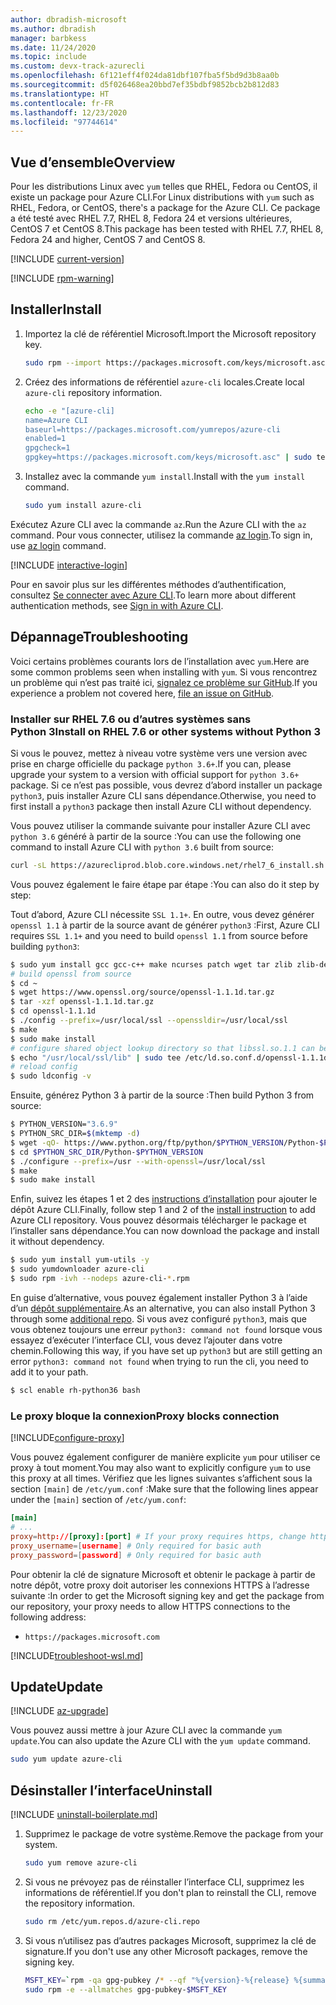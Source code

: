 ```yaml
---
author: dbradish-microsoft
ms.author: dbradish
manager: barbkess
ms.date: 11/24/2020
ms.topic: include
ms.custom: devx-track-azurecli
ms.openlocfilehash: 6f121eff4f024da81dbf107fba5f5bd9d3b8aa0b
ms.sourcegitcommit: d5f026468ea20bbd7ef35bdbf9852bcb2b812d83
ms.translationtype: HT
ms.contentlocale: fr-FR
ms.lasthandoff: 12/23/2020
ms.locfileid: "97744614"
---
```

## <a name="overview"></a><span data-ttu-id="c8a83-101">Vue d’ensemble</span><span class="sxs-lookup"><span data-stu-id="c8a83-101">Overview</span></span>

<span data-ttu-id="c8a83-102">Pour les distributions Linux avec `yum` telles que RHEL, Fedora ou CentOS, il existe un package pour Azure CLI.</span><span class="sxs-lookup"><span data-stu-id="c8a83-102">For Linux distributions with `yum` such as RHEL, Fedora, or CentOS, there's a package for the Azure CLI.</span></span> <span data-ttu-id="c8a83-103">Ce package a été testé avec RHEL 7.7, RHEL 8, Fedora 24 et versions ultérieures, CentOS 7 et CentOS 8.</span><span class="sxs-lookup"><span data-stu-id="c8a83-103">This package has been tested with RHEL 7.7, RHEL 8, Fedora 24 and higher, CentOS 7 and CentOS 8.</span></span>

[!INCLUDE [current-version](current-version.md)]

[!INCLUDE [rpm-warning](rpm-warning.md)]

## <a name="install"></a><span data-ttu-id="c8a83-104">Installer</span><span class="sxs-lookup"><span data-stu-id="c8a83-104">Install</span></span>

1. <span data-ttu-id="c8a83-105">Importez la clé de référentiel Microsoft.</span><span class="sxs-lookup"><span data-stu-id="c8a83-105">Import the Microsoft repository key.</span></span>

   ```bash
   sudo rpm --import https://packages.microsoft.com/keys/microsoft.asc
   ```

2. <span data-ttu-id="c8a83-106">Créez des informations de référentiel `azure-cli` locales.</span><span class="sxs-lookup"><span data-stu-id="c8a83-106">Create local `azure-cli` repository information.</span></span>

   ```bash
   echo -e "[azure-cli]
   name=Azure CLI
   baseurl=https://packages.microsoft.com/yumrepos/azure-cli
   enabled=1
   gpgcheck=1
   gpgkey=https://packages.microsoft.com/keys/microsoft.asc" | sudo tee /etc/yum.repos.d/azure-cli.repo
   ```

3. <span data-ttu-id="c8a83-107">Installez avec la commande `yum install`.</span><span class="sxs-lookup"><span data-stu-id="c8a83-107">Install with the `yum install` command.</span></span>

   ```bash
   sudo yum install azure-cli
   ```

<span data-ttu-id="c8a83-108">Exécutez Azure CLI avec la commande `az`.</span><span class="sxs-lookup"><span data-stu-id="c8a83-108">Run the Azure CLI with the `az` command.</span></span> <span data-ttu-id="c8a83-109">Pour vous connecter, utilisez la commande [az login](/cli/azure/reference-index#az-login).</span><span class="sxs-lookup"><span data-stu-id="c8a83-109">To sign in, use [az login](/cli/azure/reference-index#az-login) command.</span></span>

[!INCLUDE [interactive-login](interactive-login.md)]

<span data-ttu-id="c8a83-110">Pour en savoir plus sur les différentes méthodes d’authentification, consultez [Se connecter avec Azure CLI](../authenticate-azure-cli.md).</span><span class="sxs-lookup"><span data-stu-id="c8a83-110">To learn more about different authentication methods, see [Sign in with Azure CLI](../authenticate-azure-cli.md).</span></span>

## <a name="troubleshooting"></a><span data-ttu-id="c8a83-111">Dépannage</span><span class="sxs-lookup"><span data-stu-id="c8a83-111">Troubleshooting</span></span>

<span data-ttu-id="c8a83-112">Voici certains problèmes courants lors de l’installation avec `yum`.</span><span class="sxs-lookup"><span data-stu-id="c8a83-112">Here are some common problems seen when installing with `yum`.</span></span> <span data-ttu-id="c8a83-113">Si vous rencontrez un problème qui n’est pas traité ici, [signalez ce problème sur GitHub](https://github.com/Azure/azure-cli/issues).</span><span class="sxs-lookup"><span data-stu-id="c8a83-113">If you experience a problem not covered here, [file an issue on GitHub](https://github.com/Azure/azure-cli/issues).</span></span>

### <a name="install-on-rhel-76-or-other-systems-without-python-3"></a><span data-ttu-id="c8a83-114">Installer sur RHEL 7.6 ou d’autres systèmes sans Python 3</span><span class="sxs-lookup"><span data-stu-id="c8a83-114">Install on RHEL 7.6 or other systems without Python 3</span></span>

<span data-ttu-id="c8a83-115">Si vous le pouvez, mettez à niveau votre système vers une version avec prise en charge officielle du package `python 3.6+`.</span><span class="sxs-lookup"><span data-stu-id="c8a83-115">If you can, please upgrade your system to a version with official support for `python 3.6+` package.</span></span> <span data-ttu-id="c8a83-116">Si ce n’est pas possible, vous devrez d’abord installer un package `python3`, puis installer Azure CLI sans dépendance.</span><span class="sxs-lookup"><span data-stu-id="c8a83-116">Otherwise, you need to first install a `python3` package then install Azure CLI without dependency.</span></span>

<span data-ttu-id="c8a83-117">Vous pouvez utiliser la commande suivante pour installer Azure CLI avec `python 3.6` généré à partir de la source :</span><span class="sxs-lookup"><span data-stu-id="c8a83-117">You can use the following one command to install Azure CLI with `python 3.6` built from source:</span></span>

```bash
curl -sL https://azurecliprod.blob.core.windows.net/rhel7_6_install.sh | sudo bash
```

<span data-ttu-id="c8a83-118">Vous pouvez également le faire étape par étape :</span><span class="sxs-lookup"><span data-stu-id="c8a83-118">You can also do it step by step:</span></span>

<span data-ttu-id="c8a83-119">Tout d’abord, Azure CLI nécessite `SSL 1.1+`. En outre, vous devez générer `openssl 1.1` à partir de la source avant de générer `python3` :</span><span class="sxs-lookup"><span data-stu-id="c8a83-119">First, Azure CLI requires `SSL 1.1+` and you need to build `openssl 1.1` from source before building `python3`:</span></span>

```bash
$ sudo yum install gcc gcc-c++ make ncurses patch wget tar zlib zlib-devel -y
# build openssl from source
$ cd ~
$ wget https://www.openssl.org/source/openssl-1.1.1d.tar.gz
$ tar -xzf openssl-1.1.1d.tar.gz
$ cd openssl-1.1.1d
$ ./config --prefix=/usr/local/ssl --openssldir=/usr/local/ssl
$ make
$ sudo make install
# configure shared object lookup directory so that libssl.so.1.1 can be found
$ echo "/usr/local/ssl/lib" | sudo tee /etc/ld.so.conf.d/openssl-1.1.1d.conf
# reload config
$ sudo ldconfig -v
```

<span data-ttu-id="c8a83-120">Ensuite, générez Python 3 à partir de la source :</span><span class="sxs-lookup"><span data-stu-id="c8a83-120">Then build Python 3 from source:</span></span>

```bash
$ PYTHON_VERSION="3.6.9"
$ PYTHON_SRC_DIR=$(mktemp -d)
$ wget -qO- https://www.python.org/ftp/python/$PYTHON_VERSION/Python-$PYTHON_VERSION.tgz | tar -xz -C "$PYTHON_SRC_DIR"
$ cd $PYTHON_SRC_DIR/Python-$PYTHON_VERSION
$ ./configure --prefix=/usr --with-openssl=/usr/local/ssl
$ make
$ sudo make install
```

<span data-ttu-id="c8a83-121">Enfin, suivez les étapes 1 et 2 des [instructions d’installation](#install) pour ajouter le dépôt Azure CLI.</span><span class="sxs-lookup"><span data-stu-id="c8a83-121">Finally, follow step 1 and 2 of the [install instruction](#install) to add Azure CLI repository.</span></span> <span data-ttu-id="c8a83-122">Vous pouvez désormais télécharger le package et l’installer sans dépendance.</span><span class="sxs-lookup"><span data-stu-id="c8a83-122">You can now download the package and install it without dependency.</span></span>

```bash
$ sudo yum install yum-utils -y
$ sudo yumdownloader azure-cli
$ sudo rpm -ivh --nodeps azure-cli-*.rpm
```

<span data-ttu-id="c8a83-123">En guise d’alternative, vous pouvez également installer Python 3 à l’aide d’un [dépôt supplémentaire](https://developers.redhat.com/blog/2018/08/13/install-python3-rhel/).</span><span class="sxs-lookup"><span data-stu-id="c8a83-123">As an alternative, you can also install Python 3 through some [additional repo](https://developers.redhat.com/blog/2018/08/13/install-python3-rhel/).</span></span> <span data-ttu-id="c8a83-124">Si vous avez configuré `python3`, mais que vous obtenez toujours une erreur `python3: command not found` lorsque vous essayez d’exécuter l’interface CLI, vous devez l’ajouter dans votre chemin.</span><span class="sxs-lookup"><span data-stu-id="c8a83-124">Following this way, if you have set up `python3` but are still getting an error `python3: command not found` when trying to run the cli, you need to add it to your path.</span></span>

```bash
$ scl enable rh-python36 bash
```

### <a name="proxy-blocks-connection"></a><span data-ttu-id="c8a83-125">Le proxy bloque la connexion</span><span class="sxs-lookup"><span data-stu-id="c8a83-125">Proxy blocks connection</span></span>

[!INCLUDE[configure-proxy](configure-proxy.md)]

<span data-ttu-id="c8a83-126">Vous pouvez également configurer de manière explicite `yum` pour utiliser ce proxy à tout moment.</span><span class="sxs-lookup"><span data-stu-id="c8a83-126">You may also want to explicitly configure `yum` to use this proxy at all times.</span></span> <span data-ttu-id="c8a83-127">Vérifiez que les lignes suivantes s’affichent sous la section `[main]` de `/etc/yum.conf` :</span><span class="sxs-lookup"><span data-stu-id="c8a83-127">Make sure that the following lines appear under the `[main]` section of `/etc/yum.conf`:</span></span>

```yum.conf
[main]
# ...
proxy=http://[proxy]:[port] # If your proxy requires https, change http->https
proxy_username=[username] # Only required for basic auth
proxy_password=[password] # Only required for basic auth
```

<span data-ttu-id="c8a83-128">Pour obtenir la clé de signature Microsoft et obtenir le package à partir de notre dépôt, votre proxy doit autoriser les connexions HTTPS à l’adresse suivante :</span><span class="sxs-lookup"><span data-stu-id="c8a83-128">In order to get the Microsoft signing key and get the package from our repository, your proxy needs to allow HTTPS connections to the following address:</span></span>

* `https://packages.microsoft.com`

[!INCLUDE[troubleshoot-wsl.md](troubleshoot-wsl.md)]

## <a name="update"></a><span data-ttu-id="c8a83-129">Update</span><span class="sxs-lookup"><span data-stu-id="c8a83-129">Update</span></span>

[!INCLUDE [az-upgrade](az-upgrade.md)]

<span data-ttu-id="c8a83-130">Vous pouvez aussi mettre à jour Azure CLI avec la commande `yum update`.</span><span class="sxs-lookup"><span data-stu-id="c8a83-130">You can also update the Azure CLI with the `yum update` command.</span></span>

```bash
sudo yum update azure-cli
```

## <a name="uninstall"></a><span data-ttu-id="c8a83-131">Désinstaller l’interface</span><span class="sxs-lookup"><span data-stu-id="c8a83-131">Uninstall</span></span>

[!INCLUDE [uninstall-boilerplate.md](uninstall-boilerplate.md)]

1. <span data-ttu-id="c8a83-132">Supprimez le package de votre système.</span><span class="sxs-lookup"><span data-stu-id="c8a83-132">Remove the package from your system.</span></span>

   ```bash
   sudo yum remove azure-cli
   ```

2. <span data-ttu-id="c8a83-133">Si vous ne prévoyez pas de réinstaller l’interface CLI, supprimez les informations de référentiel.</span><span class="sxs-lookup"><span data-stu-id="c8a83-133">If you don't plan to reinstall the CLI, remove the repository information.</span></span>

   ```bash
   sudo rm /etc/yum.repos.d/azure-cli.repo
   ```

3. <span data-ttu-id="c8a83-134">Si vous n’utilisez pas d’autres packages Microsoft, supprimez la clé de signature.</span><span class="sxs-lookup"><span data-stu-id="c8a83-134">If you don't use any other Microsoft packages, remove the signing key.</span></span>

   ```bash
   MSFT_KEY=`rpm -qa gpg-pubkey /* --qf "%{version}-%{release} %{summary}\n" | grep Microsoft | awk '{print $1}'`
   sudo rpm -e --allmatches gpg-pubkey-$MSFT_KEY
   ```
